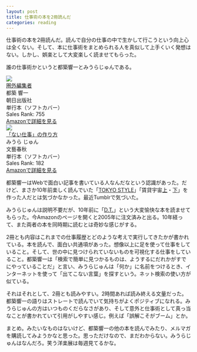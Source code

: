 ```yaml
---
layout: post
title: 仕事術の本を2冊読んだ
categories: reading
---
```

仕事術の本を2冊読んだ。読んで自分の仕事の中で生かして行こうという向上心は全くない。そして、本に仕事術をまとめられる人を真似して上手くいく発想はない。しかし、娯楽として大変楽しく読ませてもらった。

誰の仕事術かというと都築響一とみうらじゅんである。

<div class="amazon-block"><div class="image"><a href="http://www.amazon.co.jp/exec/obidos/ASIN/4255008949/count_0-22" target="_blank"><img src="http://ecx.images-amazon.com/images/I/51nIEK0QRUL.jpg" /></a></div><div class="title"><a href="http://www.amazon.co.jp/exec/obidos/ASIN/4255008949/count_0-22" target="_blank">圏外編集者</a></div><div class="author">都築 響一</div><div class="label">朝日出版社</div><div class="binding">単行本（ソフトカバー）</div><div class="rank">Sales Rank: 755</div><a class="link" href="http://www.amazon.co.jp/exec/obidos/ASIN/4255008949/count_0-22">Amazonで詳細を見る</a></div>

<div class="amazon-block"><div class="image"><a href="http://www.amazon.co.jp/exec/obidos/ASIN/4163903690/count_0-22" target="_blank"><img src="http://ecx.images-amazon.com/images/I/51BX17Jw2aL.jpg" /></a></div><div class="title"><a href="http://www.amazon.co.jp/exec/obidos/ASIN/4163903690/count_0-22" target="_blank">「ない仕事」の作り方</a></div><div class="author">みうら じゅん</div><div class="label">文藝春秋</div><div class="binding">単行本（ソフトカバー）</div><div class="rank">Sales Rank: 182</div><a class="link" href="http://www.amazon.co.jp/exec/obidos/ASIN/4163903690/count_0-22">Amazonで詳細を見る</a></div>

都築響一はWebで面白い記事を書いている人なんだなという認識があった。だけど、まさか10年前楽しく読んでいた「[TOKYO STYLE][tokyo_style]」「賃貸宇宙[上][chintai_1]・[下][chintai_2]」を作った人だとは気づかなかった。最近Tumblrで気づいた。

みうらじゅんは説明不要だが、10年前に「[D.T.][dt]」という大変愉快な本を読ませてもらった。今Amazonのページを開くと2005年に注文済みと出る。10年経って、また両者の本を同時期に読むとは奇妙な感じがする。

2冊とも内容はこれまでの仕事履歴とどのような考えで実行してきたかが書かれている。本を読んで、面白い共通項があった。想像以上に足を使って仕事をしていること。そして、世の中に見つけられていないものを可視化する仕事をしていること。都築響一は「検索で簡単に見つかるものは、ようするにだれかがすでにやっていることだ」と言い、みうらじゅんは「何か」に名前をつけるとき、インターネットを使って「出てこない言葉」を探すという。ネット検索の使い方が似ている。

それはそれとして、2冊とも読みやすい。2時間あれば読み終える文量だった。都築響一の語りはストレートで読んでいて気持ちがよくポジティブになれる。みうらじゅんの方はいつものくだらなさがあり、そして意外と仕事術として真っ当なことが書かれていて引用がしやすい感じ。例えば「誤解こそがブーム」とか。

まとめ。みたいなものはないけど、都築響一の他の本を読んでみたり、メルマガを購読してみようかなと思った。思っただけなので、まだわからない。みうらじゅんはなんだろ。笑う洋楽展は毎週見てるかな。

[tokyo_style]: http://www.amazon.co.jp/exec/obidos/ASIN/4480038094/count_0-22
[chintai_1]: http://www.amazon.co.jp/exec/obidos/ASIN/4480421653/count_0-22
[chintai_2]: http://www.amazon.co.jp/exec/obidos/ASIN/4480421661/count_0-22
[dt]: http://www.amazon.co.jp/exec/obidos/ASIN/4840106193/count_0-22

